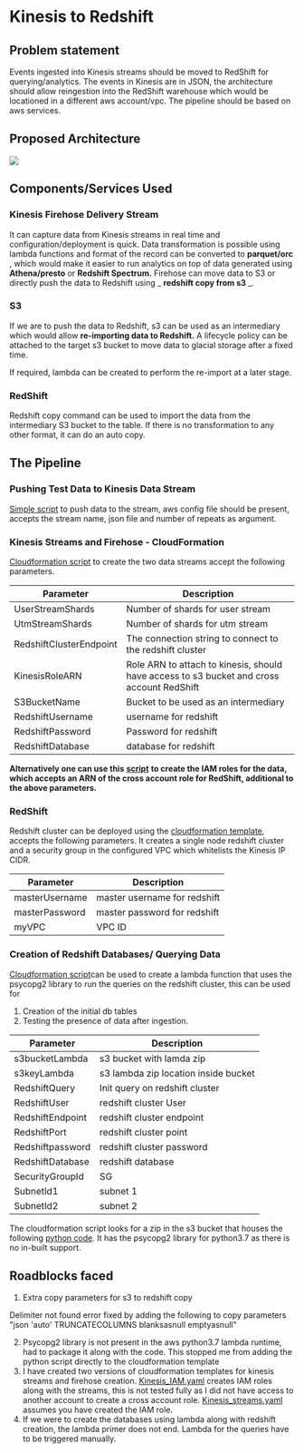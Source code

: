 # Kinesis to Redshift

## Problem statement

Events ingested into Kinesis streams should be moved to RedShift for querying/analytics. The events in Kinesis are in JSON, the architecture should allow reingestion into the RedShift warehouse which would be locationed in a different aws account/vpc. The pipeline should be based on aws services.

## Proposed Architecture

![](https://github.com/maheshpnair/event-monitor/blob/master/arch.png)

## Components/Services Used

### Kinesis Firehose Delivery Stream

It can capture data from Kinesis streams in real time and configuration/deployment is quick. Data transformation is possible using lambda functions and format of the record can be converted to **parquet/orc** , which would make it easier to run analytics on top of data generated using **Athena/presto** or **Redshift Spectrum.** Firehose can move data to S3 or directly push the data to Redshift using _ **redshift copy from s3** __._

### S3

If we are to push the data to Redshift, s3 can be used as an intermediary which would allow **re-importing data to Redshift.** A lifecycle policy can be attached to the target s3 bucket to move data to glacial storage after a fixed time.

If required, lambda can be created to perform the re-import at a later stage.

### RedShift

Redshift copy command can be used to import the data from the intermediary S3 bucket to the table. If there is no transformation to any other format, it can do an auto copy.

##


## The Pipeline

### Pushing Test Data to Kinesis Data Stream

[Simple script](https://github.com/maheshpnair/event-monitor/blob/master/push_json_kinesis_streams.py) to push data to the stream, aws config file should be present, accepts the stream name, json file and number of repeats as argument.

### Kinesis Streams and Firehose - CloudFormation

[Cloudformation script](https://github.com/maheshpnair/event-monitor/blob/master/kinesis-streams.yaml) to create the two data streams accept the following parameters.

| **Parameter** | **Description** |
| --- | --- |
| UserStreamShards | Number of shards for user stream |
| UtmStreamShards | Number of shards for utm stream |
| RedshiftClusterEndpoint | The connection string to connect to the redshift cluster |
| KinesisRoleARN | Role ARN to attach to kinesis, should have access to s3 bucket and cross account RedShift |
| S3BucketName | Bucket to be used as an intermediary |
| RedshiftUsername | username for redshift |
| RedshiftPassword | Password for redshift |
| RedshiftDatabase | database for redshift |

**Alternatively one can use this** [**script**](https://github.com/maheshpnair/event-monitor/blob/master/kinesis_IAM.yaml) **to create the IAM roles for the data, which accepts an ARN of the cross account role for RedShift, additional to the above parameters.**

### RedShift

Redshift cluster can be deployed using the [cloudformation template](https://github.com/maheshpnair/event-monitor/blob/master/redshift.yaml), accepts the following parameters. It creates a single node redshift cluster and a security group in the configured VPC which whitelists the Kinesis IP CIDR.

| **Parameter** | **Description** |
| --- | --- |
| masterUsername | master username for redshift |
| masterPassword | master password for redshift |
| myVPC | VPC ID |

### Creation of Redshift Databases/ Querying Data

[Cloudformation script](https://github.com/maheshpnair/event-monitor/blob/master/Kinesis_query_runner_lambda.yaml)can be used to create a lambda function that uses the psycopg2 library to run the queries on the redshift cluster, this can be used for

1. Creation of the initial db tables
2. Testing the presence of data after ingestion.

| Parameter | Description |
| --- | --- |
| s3bucketLambda | s3 bucket with lamda zip |
| s3keyLambda | s3 lambda zip location inside bucket |
| RedshiftQuery | Init query on redshift cluster |
| RedshiftUser | redshift cluster User |
| RedshiftEndpoint | redshift cluster endpoint |
| RedshiftPort | redshift cluster point |
| Redshiftpassword | redshift cluster password |
| RedshiftDatabase | redshift database |
| SecurityGroupId | SG |
| SubnetId1 | subnet 1 |
| SubnetId2 | subnet 2 |

The cloudformation script looks for a zip in the s3 bucket that houses the following [python code](https://github.com/maheshpnair/event-monitor/tree/master/lambda). It has the psycopg2 library for python3.7 as there is no in-built support.

## Roadblocks faced

1. Extra copy parameters for s3 to redshift copy

Delimiter not found error fixed by adding the following to copy parameters &quot;json &#39;auto&#39; TRUNCATECOLUMNS blanksasnull emptyasnull&quot;

2. Psycopg2 library is not present in the aws python3.7 lambda runtime, had to package it along with the code. This stopped me from adding the python script directly to the cloudformation template
3. I have created two versions of cloudformation templates for kinesis streams and firehose creation.
   [Kinesis\_IAM.yaml](https://github.com/maheshpnair/event-monitor/blob/master/kinesis_IAM.yaml) creates IAM roles along with the streams, this is not tested fully as I did not have access to another account to create a cross account role.
   [Kinesis\_streams.yaml](https://github.com/maheshpnair/event-monitor/blob/master/kinesis-streams.yaml) assumes you have created the IAM role.
4. If we were to create the databases using lambda along with redshift creation, the lambda primer does not end. 
   Lambda for the queries have to be triggered manually. 

